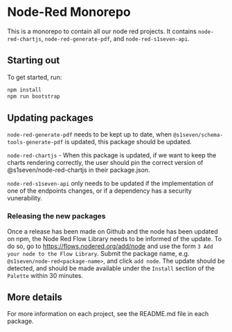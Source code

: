 # Node-Red Monorepo

This is a monorepo to contain all our node red projects. It contains `node-red-chartjs`, `node-red-generate-pdf`, and `node-red-s1seven-api`.

## Starting out

To get started, run:

```sh
npm install
npm run bootstrap
```

## Updating packages

`node-red-generate-pdf` needs to be kept up to date, when `@s1seven/schema-tools-generate-pdf` is updated, this package should be updated.

`node-red-chartjs` - When this package is updated, if we want to keep the charts rendering correctly, the user should pin the correct version of @s1seven/node-red-chartjs in their package.json.

`node-red-s1seven-api` only needs to be updated if the implementation of one of the endpoints changes, or if a dependency has a security vunerability.

### Releasing the new packages

Once a release has been made on Github and the node has been updated on npm, the Node Red Flow Library needs to be informed of the update. To do so, go to https://flows.nodered.org/add/node and use the form `3 Add your node to the Flow Library`. Submit the package name, e.g. `@s1seven/node-red<package-name>`, and click `add node`. The update should be detected, and should be made available under the `Install` section of the `Palette` within 30 minutes. 

## More details

For more information on each project, see the README.md file in each package.
